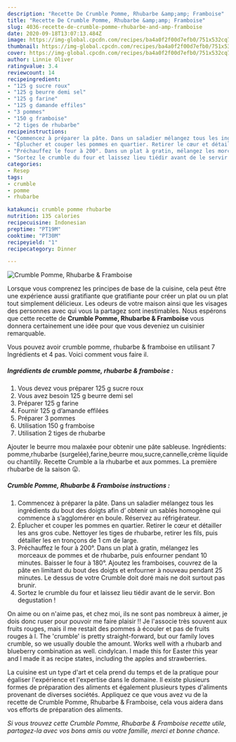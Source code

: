 ```yaml
---
description: "Recette De Crumble Pomme, Rhubarbe &amp;amp; Framboise"
title: "Recette De Crumble Pomme, Rhubarbe &amp;amp; Framboise"
slug: 4036-recette-de-crumble-pomme-rhubarbe-and-amp-framboise
date: 2020-09-18T13:07:13.484Z
image: https://img-global.cpcdn.com/recipes/ba4a0f2f00d7efb0/751x532cq70/crumble-pomme-rhubarbe-framboise-photo-principale-de-la-recette.jpg
thumbnail: https://img-global.cpcdn.com/recipes/ba4a0f2f00d7efb0/751x532cq70/crumble-pomme-rhubarbe-framboise-photo-principale-de-la-recette.jpg
cover: https://img-global.cpcdn.com/recipes/ba4a0f2f00d7efb0/751x532cq70/crumble-pomme-rhubarbe-framboise-photo-principale-de-la-recette.jpg
author: Linnie Oliver
ratingvalue: 3.4
reviewcount: 14
recipeingredient:
- "125 g sucre roux"
- "125 g beurre demi sel"
- "125 g farine"
- "125 g damande effiles"
- "3 pommes"
- "150 g framboise"
- "2 tiges de rhubarbe"
recipeinstructions:
- "Commencez à préparer la pâte. Dans un saladier mélangez tous les ingrédients du bout des doigts afin d’ obtenir un sablés homogène qui commence à s’agglomérer en boule. Réservez au réfrigérateur."
- "Éplucher et couper les pommes en quartier. Retirer le cœur et détailler les ans gros cube. Nettoyer les tiges de rhubarbe, retirer les fils, puis détailler les en tronçons de 1 cm de large."
- "Préchauffez le four à 200°. Dans un plat à gratin, mélangez les morceaux de pommes et de rhubarbe, puis enfourner pendant 10 minutes. Baisser le four à 180°. Ajoutez les framboises, couvrez de la pâte en limitant du bout des doigts et enfourner à nouveau pendant 25 minutes. Le dessus de votre Crumble doit doré mais ne doit surtout pas brunir."
- "Sortez le crumble du four et laissez lieu tiédir avant de le servir. Bon degustation !"
categories:
- Resep
tags:
- crumble
- pomme
- rhubarbe

katakunci: crumble pomme rhubarbe 
nutrition: 135 calories
recipecuisine: Indonesian
preptime: "PT19M"
cooktime: "PT30M"
recipeyield: "1"
recipecategory: Dinner

---
```



![Crumble Pomme, Rhubarbe &amp; Framboise](https://img-global.cpcdn.com/recipes/ba4a0f2f00d7efb0/751x532cq70/crumble-pomme-rhubarbe-framboise-photo-principale-de-la-recette.jpg)

Lorsque vous comprenez les principes de base de la cuisine, cela peut être une expérience aussi gratifiante que gratifiante pour créer un plat ou un plat tout simplement délicieux. Les odeurs de votre maison ainsi que les visages des personnes avec qui vous la partagez sont inestimables. Nous espérons que cette recette de <strong> Crumble Pomme, Rhubarbe &amp; Framboise </strong> vous donnera certainement une idée pour que vous deveniez un cuisinier remarquable.

<!--inarticleads1-->

Vous pouvez avoir crumble pomme, rhubarbe &amp; framboise en utilisant 7 Ingrédients et 4 pas. Voici comment vous faire il.

##### Ingrédients de crumble pomme, rhubarbe &amp; framboise :

1. Vous devez vous préparer 125 g sucre roux
1. Vous avez besoin 125 g beurre demi sel
1. Préparer 125 g farine
1. Fournir 125 g d’amande effilées
1. Préparer 3 pommes
1. Utilisation 150 g framboise
1. Utilisation 2 tiges de rhubarbe


Ajouter le beurre mou malaxée pour obtenir une pâte sableuse. Ingrédients: pomme,rhubarbe (surgelée),farine,beurre mou,sucre,cannelle,crème liquide ou chantilly. Recette Crumble a la rhubarbe et aux pommes. La première rhubarbe de la saison 😛. 

<!--inarticleads2-->

##### Crumble Pomme, Rhubarbe &amp; Framboise instructions :

1. Commencez à préparer la pâte. Dans un saladier mélangez tous les ingrédients du bout des doigts afin d’ obtenir un sablés homogène qui commence à s’agglomérer en boule. Réservez au réfrigérateur.
1. Éplucher et couper les pommes en quartier. Retirer le cœur et détailler les ans gros cube. Nettoyer les tiges de rhubarbe, retirer les fils, puis détailler les en tronçons de 1 cm de large.
1. Préchauffez le four à 200°. Dans un plat à gratin, mélangez les morceaux de pommes et de rhubarbe, puis enfourner pendant 10 minutes. Baisser le four à 180°. Ajoutez les framboises, couvrez de la pâte en limitant du bout des doigts et enfourner à nouveau pendant 25 minutes. Le dessus de votre Crumble doit doré mais ne doit surtout pas brunir.
1. Sortez le crumble du four et laissez lieu tiédir avant de le servir. Bon degustation !


On aime ou on n&#39;aime pas, et chez moi, ils ne sont pas nombreux à aimer, je dois donc ruser pour pouvoir me faire plaisir !! Je l&#39;associe très souvent aux fruits rouges, mais il me restait des pommes à écouler et pas de fruits rouges à l. The &#39;crumble&#39; is pretty straight-forward, but our family loves crumble, so we usually double the amount. Works well with a rhubarb and blueberry combination as well. cindylcan. I made this for Easter this year and I made it as recipe states, including the apples and strawberries. 

<!--inarticleads1-->

<p>
La cuisine est un type d'art et cela prend du temps et de la pratique pour égaliser l'expérience et l'expertise dans le domaine. Il existe plusieurs formes de préparation des aliments et également plusieurs types d'aliments provenant de diverses sociétés. Appliquez ce que vous avez vu de la recette de Crumble Pomme, Rhubarbe &amp; Framboise, cela vous aidera dans vos efforts de préparation des aliments.
</p>

<p>
<i>Si vous trouvez cette Crumble Pomme, Rhubarbe &amp; Framboise recette utile, partagez-la avec vos bons amis ou votre famille, merci et bonne chance.</i>
</p>
